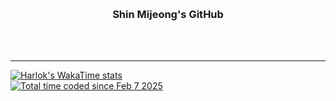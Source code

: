 <br><h3 align="center">Shin Mijeong's GitHub</h3><br><br>

---
[![Harlok's WakaTime stats](https://github-readme-stats.vercel.app/api/wakatime?username=Mijeong)](https://github.com/anuraghazra/github-readme-stats)
<br>
<a href="https://wakatime.com/@9207cd9b-e0ca-4b15-bb6a-6ad0a31854f8"><img src="https://wakatime.com/badge/user/9207cd9b-e0ca-4b15-bb6a-6ad0a31854f8.svg" alt="Total time coded since Feb 7 2025" /></a>

